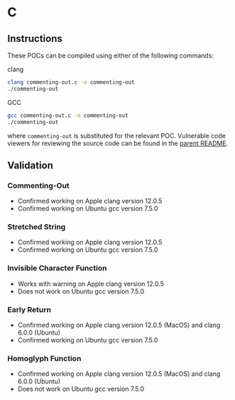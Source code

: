 # C

## Instructions

These POCs can be compiled using either of the following commands:

clang
```sh
clang commenting-out.c -o commenting-out
./commenting-out
```

GCC
```sh
gcc commenting-out.c -o commenting-out
./commenting-out
```
where `commenting-out` is substituted for the relevant POC. Vulnerable code viewers for reviewing the source code can be found in the [parent README](https://github.com/nickboucher/trojan-source#code-viewers).

## Validation

### Commenting-Out

- Confirmed working on Apple clang version 12.0.5
- Confirmed working on Ubuntu gcc version 7.5.0

### Stretched String

- Confirmed working on Apple clang version 12.0.5
- Confirmed working on Ubuntu gcc version 7.5.0

### Invisible Character Function

- Works with warning on Apple clang version 12.0.5
- Does not work on Ubuntu gcc version 7.5.0

### Early Return

- Confirmed working on Apple clang version 12.0.5 (MacOS) and clang 6.0.0 (Ubuntu)
- Confirmed working on Ubuntu gcc version 7.5.0

### Homoglyph Function

- Confirmed working on Apple clang version 12.0.5 (MacOS) and clang 6.0.0 (Ubuntu)
- Does not work on Ubuntu gcc version 7.5.0